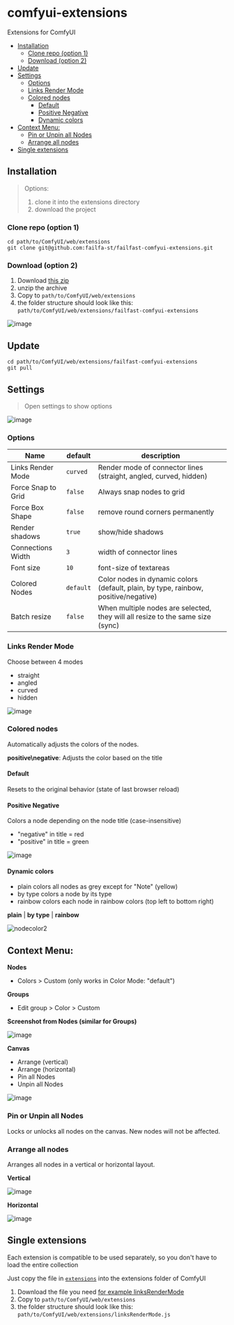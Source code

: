 # comfyui-extensions

Extensions for ComfyUI

<!-- toc -->

- [Installation](#installation)
  * [Clone repo (option 1)](#clone-repo-option-1)
  * [Download (option 2)](#download-option-2)
- [Update](#update)
- [Settings](#settings)
  * [Options](#options)
  * [Links Render Mode](#links-render-mode)
  * [Colored nodes](#colored-nodes)
    + [Default](#default)
    + [Positive Negative](#positive-negative)
    + [Dynamic colors](#dynamic-colors)
- [Context Menu:](#context-menu)
  * [Pin or Unpin all Nodes](#pin-or-unpin-all-nodes)
  * [Arrange all nodes](#arrange-all-nodes)
- [Single extensions](#single-extensions)

<!-- tocstop -->

## Installation

> Options:  
> 1. clone it into the extensions directory  
> 2. download the project  

### Clone repo (option 1)

```shell
cd path/to/ComfyUI/web/extensions
git clone git@github.com:failfa-st/failfast-comfyui-extensions.git
```

### Download (option 2)

1. Download [this zip](https://github.com/failfa-st/failfast-comfyui-extensions/archive/refs/heads/main.zip)
2. unzip the archive
3. Copy to `path/to/ComfyUI/web/extensions`
4. the folder structure should look like this: `path/to/ComfyUI/web/extensions/failfast-comfyui-extensions`

![image](https://github.com/failfa-st/failfast-comfyui-extensions/assets/1148334/6d08fd63-5309-44f8-934a-e120a48c0798)

## Update

```shell
cd path/to/ComfyUI/web/extensions/failfast-comfyui-extensions
git pull
```

## Settings

> Open settings to show options

![image](https://github.com/failfa-st/failfast-comfyui-extensions/assets/1148334/d919d53f-8160-4556-a63a-66ec25881b2d)
### Options

| Name               | default   | description                                                                          |
|--------------------|-----------|--------------------------------------------------------------------------------------|
| Links Render Mode  | `curved`  | Render mode of connector lines (straight, angled, curved, hidden)                    |
| Force Snap to Grid | `false`   | Always snap nodes to grid                                                            |
| Force Box Shape    | `false`   | remove round corners permanently                                                     |
| Render shadows     | `true`    | show/hide shadows                                                                    |
| Connections Width  | `3`       | width of connector lines                                                             |
| Font size          | `10`      | font-size of textareas                                                               |
| Colored Nodes      | `default` | Color nodes in dynamic colors  (default, plain, by type, rainbow, positive/negative) |
| Batch resize       | `false`   | When multiple nodes are selected, they will all resize to the same size (sync)       |

### Links Render Mode

Choose between 4 modes

- straight
- angled
- curved
- hidden

![image](https://github.com/ltdrdata/ComfyUI-Manager/assets/1148334/af4b05ab-33b8-4cce-be3b-59765b7ea5a6)

### Colored nodes

Automatically adjusts the colors of the nodes.

**positive\negative**: Adjusts the color based on the title


#### Default

Resets to the original behavior (state of last browser reload)

#### Positive Negative

Colors a node depending on the node title (case-insensitive)

- "negative" in title = red
- "positive" in title = green

![image](https://github.com/failfa-st/failfast-comfyui-extensions/assets/1148334/a1a366ab-7a7f-4d10-b752-7e313f0c7728)

#### Dynamic colors

- plain colors all nodes as grey except for "Note" (yellow)
- by type colors a node by its type
- rainbow colors each node in rainbow colors (top left to bottom right)

**plain** | **by type** | **rainbow**

![nodecolor2](https://github.com/ltdrdata/ComfyUI-Manager/assets/1148334/0a0b70f2-5ba7-4cca-b61f-8e776e555635)

## Context Menu:

**Nodes**

- Colors > Custom (only works in Color Mode: "default")

**Groups**

- Edit group > Color > Custom

**Screenshot from Nodes (similar for Groups)**  

![image](https://github.com/failfa-st/failfast-comfyui-extensions/assets/1148334/657d1a6c-d4d9-4091-9a35-16fa9ca50489)


**Canvas**  

- Arrange (vertical)
- Arrange (horizontal)
- Pin all Nodes
- Unpin all Nodes

![image](https://github.com/failfa-st/hyv/assets/1148334/4ba7027e-d8ab-420c-911a-0a02987d3ff9)

### Pin or Unpin all Nodes

Locks or unlocks all nodes on the canvas. New nodes will not be affected.

### Arrange all nodes

Arranges all nodes in a vertical or horizontal layout.

**Vertical**

![image](https://github.com/failfa-st/hyv/assets/1148334/c6553232-52f9-4d61-a954-bc0c4645b333)

**Horizontal**  

![image](https://github.com/failfa-st/hyv/assets/1148334/2b519e3f-554b-48f9-9b81-cd1515ec393b)



## Single extensions

Each extension is compatible to be used separately, so you don't have to load the entire collection

Just copy the file in [`extensions`](/extensions) into the extensions folder of ComfyUI

1. Download the file you need [for example linksRenderMode](https://raw.githubusercontent.com/failfa-st/failfast-comfyui-extensions/main/extensions/linksRenderMode.js)
2. Copy to `path/to/ComfyUI/web/extensions`
3. the folder structure should look like this: `path/to/ComfyUI/web/extensions/linksRenderMode.js`
